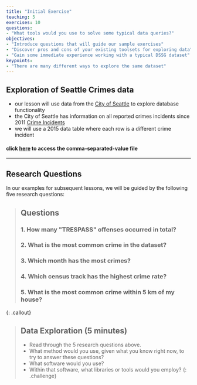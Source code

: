 ```yaml
---
title: "Initial Exercise"
teaching: 5
exercises: 10
questions:
- "What tools would you use to solve some typical data queries?"
objectives:
- "Introduce questions that will guide our sample exercises"
- "Discover pros and cons of your existing toolsets for exploring data"
- "Gain some immediate experience working with a typical DSSG dataset"
keypoints:
- "There are many different ways to explore the same dataset"
---
```


## Exploration of Seattle Crimes data

* our lesson will use data from the [City of Seattle](https://data.seattle.gov/) to explore database functionality
* the City of Seattle has information on all reported crimes incidents since 2011 [Crime Incidents](https://data.seattle.gov/Public-Safety/Crime-incidents-after-2011/8pyp-fumz)
* we will use a 2015 data table where each row is a different crime incident

<!---
<br><br>
<img src="../assets/img/databaseIntro/crimesSeattle.png" width = "600" border = "10">
<br>
--->

#### click [here](https://github.com/uwescience/SQL-geospatial-tutorial/blob/gh-pages/files/SeattleCrimeIncidents.csv) to access the comma-separated-value file

---
## Research Questions

In our examples for subsequent lessons, we will be guided by the following five research questions:

> ## Questions
> ### 1. How many "TRESPASS" offenses occurred in total?
> ### 2. What is the most common crime in the dataset?
> ### 3. Which month has the most crimes?
> ### 4. Which census track has the highest crime rate?
> ### 5. What is the most common crime within 5 km of my house?
{: .callout}

> ## Data Exploration (5 minutes)
> * Read through the 5 research questions above.
> * What method would you use, given what you know right now, to try to answer these questions?
> * What software would you use?
> * Within that software, what libraries or tools would you employ?
{: .challenge}